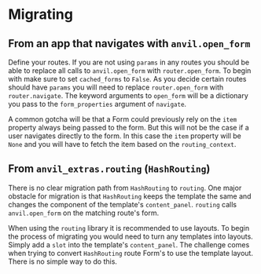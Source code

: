 # Migrating

## From an app that navigates with `anvil.open_form`

Define your routes. If you are not using `params` in any routes you should be able to replace all calls to `anvil.open_form` with `router.open_form`. To begin with make sure to set `cached_forms` to `False`. As you decide certain routes should have `params` you will need to replace `router.open_form` with `router.navigate`. The keyword arguments to `open_form` will be a dictionary you pass to the `form_properties` argument of `navigate`. 

A common gotcha will be that a Form could previously rely on the `item` property always being passed to the form. But this will not be the case if a user navigates directly to the form. In this case the `item` property will be `None` and you will have to fetch the item based on the `routing_context`.

## From `anvil_extras.routing` (`HashRouting`)

There is no clear migration path from `HashRouting` to `routing`. One major obstacle for migration is that `HashRouting` keeps the template the same and changes the component of the template's `content_panel`. `routing` calls `anvil.open_form` on the matching route's form.

When using the `routing` library it is recommended to use layouts. To begin the process of migrating you would need to turn any templates into layouts. Simply add a `slot` into the template's `content_panel`. The challenge comes when trying to convert `HashRouting` route Form's to use the template layout. There is no simple way to do this.


